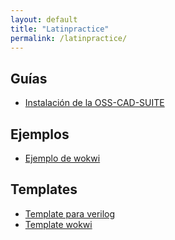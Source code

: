 ```yaml
---
layout: default
title: "Latinpractice"
permalink: /latinpractice/
---
```

## Guías
- [Instalación de la OSS-CAD-SUITE](/latinpractice/Instalacion)

## Ejemplos
- [Ejemplo de wokwi](https://wokwi.com/projects/354858054593504257)

## Templates
- [Template para verilog](https://github.com/SantaCRC/verilog-template)
- [Template wokwi](https://wokwi.com/projects/354858054593504257)